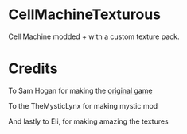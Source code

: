 # CellMachineTexturous
Cell Machine modded + with a custom texture pack. 

# Credits

To Sam Hogan for making the <a href="https://www.youtube.com/user/XTtramptricks">original game</a>

To the TheMysticLynx for making mystic mod

And lastly to Eli, for making amazing the textures
